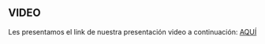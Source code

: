 ## VIDEO 

Les presentamos el link de nuestra presentación video a continuación: [AQUÍ](https://www.youtube.com/watch?v=x_PLsNlR-Hw&ab_channel=SebastianCornejo)